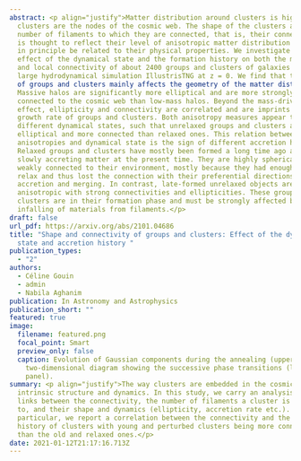 ```yaml
---
abstract: <p align="justify">Matter distribution around clusters is highly anisotropic because
  clusters are the nodes of the cosmic web. The shape of the clusters and the
  number of filaments to which they are connected, that is, their connectivity,
  is thought to reflect their level of anisotropic matter distribution and must
  in principle be related to their physical properties. We investigate the
  effect of the dynamical state and the formation history on both the morphology
  and local connectivity of about 2400 groups and clusters of galaxies from the
  large hydrodynamical simulation IllustrisTNG at z = 0. We find that the mass
  of groups and clusters mainly affects the geometry of the matter distribution:
  Massive halos are significantly more elliptical and are more strongly
  connected to the cosmic web than low-mass halos. Beyond the mass-driven
  effect, ellipticity and connectivity are correlated and are imprints of the
  growth rate of groups and clusters. Both anisotropy measures appear to trace
  different dynamical states, such that unrelaxed groups and clusters are more
  elliptical and more connected than relaxed ones. This relation between matter
  anisotropies and dynamical state is the sign of different accretion histories.
  Relaxed groups and clusters have mostly been formed a long time ago and are
  slowly accreting matter at the present time. They are highly spherical and
  weakly connected to their environment, mostly because they had enough time to
  relax and thus lost the connection with their preferential directions of
  accretion and merging. In contrast, late-formed unrelaxed objects are highly
  anisotropic with strong connectivities and ellipticities. These groups and
  clusters are in their formation phase and must be strongly affected by the
  infalling of materials from filaments.</p>
draft: false
url_pdf: https://arxiv.org/abs/2101.04686
title: "Shape and connectivity of groups and clusters: Effect of the dynamical
  state and accretion history "
publication_types:
  - "2"
authors:
  - Céline Gouin
  - admin
  - Nabila Aghanim
publication: In Astronomy and Astrophysics
publication_short: ""
featured: true
image:
  filename: featured.png
  focal_point: Smart
  preview_only: false
  caption: Evolution of Gaussian components during the annealing (upper panel) and
    two-dimensional diagram showing the successive phase transitions (lower
    panel).
summary: <p align="justify">The way clusters are embedded in the cosmic web is linked with their
  intrinsic structure and dynamics. In this study, we carry an analysis of the
  links between the connectivity, the number of filaments a cluster is connected
  to, and their shape and dynamics (ellipticity, accretion rate etc.). In
  particular, we report a correlation between the connectivity and the assembly
  history of clusters with young and perturbed clusters being more connected
  than the old and relaxed ones.</p>
date: 2021-01-12T21:17:16.713Z
---
```

